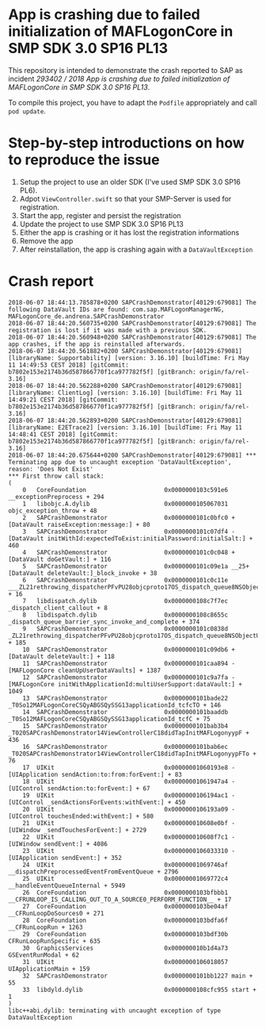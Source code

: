 # App is crashing due to failed initialization of MAFLogonCore in SMP SDK 3.0 SP16 PL13

This repository is intended to demonstrate the crash reported to SAP as incident _293402 / 2018 App is crashing due to failed initialization of MAFLogonCore in SMP SDK 3.0 SP16 PL13_.

To compile this project, you have to adapt the `Podfile` appropriately and call `pod update`.

# Step-by-step introductions on how to reproduce the issue

1. Setup the project to use an older SDK (I've used SMP SDK 3.0 SP16 PL6).
2. Adpot `ViewController.swift` so that your SMP-Server is used for registration.
3. Start the app, register and persist the registration
4. Update the project to use SMP SDK 3.0 SP16 PL13
5. Either the app is crashing or it has lost the registration informations
6. Remove the app
7. After reinstallation, the app is crashing again with a `DataVaultException`

# Crash report
```
2018-06-07 18:44:13.785878+0200 SAPCrashDemonstrator[40129:679081] The following DataVault IDs are found: com.sap.MAFLogonManagerNG, MAFLogonCore_de.andrena.SAPCrashDemonstrator
2018-06-07 18:44:20.560735+0200 SAPCrashDemonstrator[40129:679081] The registration is lost if it was made with a previous SDK.
2018-06-07 18:44:20.560948+0200 SAPCrashDemonstrator[40129:679081] The app crashes, if the app is reinstalled afterwards.
2018-06-07 18:44:20.561882+0200 SAPCrashDemonstrator[40129:679081] [libraryName: Supportability] [version: 3.16.10] [buildTime: Fri May 11 14:49:53 CEST 2018] [gitCommit: b7802e153e2174b36d587866770f1ca977782f5f] [gitBranch: origin/fa/rel-3.16]
2018-06-07 18:44:20.562288+0200 SAPCrashDemonstrator[40129:679081] [libraryName: ClientLog] [version: 3.16.10] [buildTime: Fri May 11 14:49:21 CEST 2018] [gitCommit: b7802e153e2174b36d587866770f1ca977782f5f] [gitBranch: origin/fa/rel-3.16]
2018-06-07 18:44:20.562893+0200 SAPCrashDemonstrator[40129:679081] [libraryName: E2ETrace2] [version: 3.16.10] [buildTime: Fri May 11 14:48:41 CEST 2018] [gitCommit: b7802e153e2174b36d587866770f1ca977782f5f] [gitBranch: origin/fa/rel-3.16]
2018-06-07 18:44:20.675644+0200 SAPCrashDemonstrator[40129:679081] *** Terminating app due to uncaught exception 'DataVaultException', reason: 'Does Not Exist'
*** First throw call stack:
(
	0   CoreFoundation                      0x0000000103c591e6 __exceptionPreprocess + 294
	1   libobjc.A.dylib                     0x0000000105067031 objc_exception_throw + 48
	2   SAPCrashDemonstrator                0x0000000101c0bfc0 +[DataVault raiseException:message:] + 80
	3   SAPCrashDemonstrator                0x0000000101c07df4 -[DataVault initWithId:expectedToExist:initialPassword:initialSalt:] + 460
	4   SAPCrashDemonstrator                0x0000000101c0c048 +[DataVault doGetVault:] + 116
	5   SAPCrashDemonstrator                0x0000000101c09e1a __25+[DataVault deleteVault:]_block_invoke + 38
	6   SAPCrashDemonstrator                0x0000000101c0c11e ___ZL21rethrowing_dispatcherPFvPU28objcproto17OS_dispatch_queue8NSObjectU13block_pointerFvvEES1_S3__block_invoke + 16
	7   libdispatch.dylib                   0x0000000108c7f7ec _dispatch_client_callout + 8
	8   libdispatch.dylib                   0x0000000108c8655c _dispatch_queue_barrier_sync_invoke_and_complete + 374
	9   SAPCrashDemonstrator                0x0000000101c0838d _ZL21rethrowing_dispatcherPFvPU28objcproto17OS_dispatch_queue8NSObjectU13block_pointerFvvEES1_S3_ + 185
	10  SAPCrashDemonstrator                0x0000000101c09db6 +[DataVault deleteVault:] + 118
	11  SAPCrashDemonstrator                0x0000000101caa894 -[MAFLogonCore cleanUpUserDataVaults] + 1387
	12  SAPCrashDemonstrator                0x0000000101c9a7fa -[MAFLogonCore initWithApplicationId:multiUserSupport:dataVault:] + 1049
	13  SAPCrashDemonstrator                0x0000000101bade22 _T0So12MAFLogonCoreCSQyABGSQySSG13applicationId_tcfcTO + 146
	14  SAPCrashDemonstrator                0x0000000101baaddb _T0So12MAFLogonCoreCSQyABGSQySSG13applicationId_tcfC + 75
	15  SAPCrashDemonstrator                0x0000000101bab3b4 _T020SAPCrashDemonstrator14ViewControllerC18didTapInitMAFLogonyypF + 436
	16  SAPCrashDemonstrator                0x0000000101bab6ec _T020SAPCrashDemonstrator14ViewControllerC18didTapInitMAFLogonyypFTo + 76
	17  UIKit                               0x00000001060193e8 -[UIApplication sendAction:to:from:forEvent:] + 83
	18  UIKit                               0x00000001061947a4 -[UIControl sendAction:to:forEvent:] + 67
	19  UIKit                               0x0000000106194ac1 -[UIControl _sendActionsForEvents:withEvent:] + 450
	20  UIKit                               0x0000000106193a09 -[UIControl touchesEnded:withEvent:] + 580
	21  UIKit                               0x000000010608e0bf -[UIWindow _sendTouchesForEvent:] + 2729
	22  UIKit                               0x000000010608f7c1 -[UIWindow sendEvent:] + 4086
	23  UIKit                               0x0000000106033310 -[UIApplication sendEvent:] + 352
	24  UIKit                               0x00000001069746af __dispatchPreprocessedEventFromEventQueue + 2796
	25  UIKit                               0x00000001069772c4 __handleEventQueueInternal + 5949
	26  CoreFoundation                      0x0000000103bfbbb1 __CFRUNLOOP_IS_CALLING_OUT_TO_A_SOURCE0_PERFORM_FUNCTION__ + 17
	27  CoreFoundation                      0x0000000103be04af __CFRunLoopDoSources0 + 271
	28  CoreFoundation                      0x0000000103bdfa6f __CFRunLoopRun + 1263
	29  CoreFoundation                      0x0000000103bdf30b CFRunLoopRunSpecific + 635
	30  GraphicsServices                    0x000000010b1d4a73 GSEventRunModal + 62
	31  UIKit                               0x0000000106018057 UIApplicationMain + 159
	32  SAPCrashDemonstrator                0x0000000101bb1227 main + 55
	33  libdyld.dylib                       0x0000000108cfc955 start + 1
)
libc++abi.dylib: terminating with uncaught exception of type DataVaultException
```

